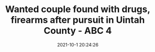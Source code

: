 ---
"title": "Wanted couple found with drugs, firearms after pursuit in Uintah County - ABC 4"
"date": "2021-10-1 20:24:26"
"feed_name": "GOOGLENEWSCONSTRUCTION"
"feed_website": "https://news.google.com/search?q=construction%2Bincident&hl=en-US&gl=US&ceid=US:en"
"feed_rss": "https://news.google.com/rss/search?q=construction%2Bincident&hl=en-US&gl=US&ceid=US:en"
"link": "https://www.abc4.com/news/local-news/wanted-couple-found-with-drugs-firearms-after-pursuit-in-uintah-county/"
"source": "{'href': 'https://www.abc4.com', 'title': 'ABC 4'}"
"file": "_posts/2021-1-1-358ba89090e5193834c4db5609e6355025bb6049.md"
"accident": "0"
"drilling": "0"
"dead": "0"
"injured": "0"
"arrested": "0"
"where": "unknown site"
"causes": "unknown"
"place": "unknown place"
---